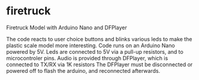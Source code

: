 # firetruck
Firetruck Model with Arduino Nano and DFPlayer

The code reacts to user choice buttons and blinks various leds
to make the plastic scale model more interesting.
Code runs on an Arduino Nano powered by 5V.
Leds are connected to 5V via a pull-up resistors, and to microcontroler pins.
Audio is provided through DFPlayer, which is connected to TX/RX via 1K resistors
The DFPlayer must be disconnected or powered off to flash the arduino,
and reconnected afterwards.